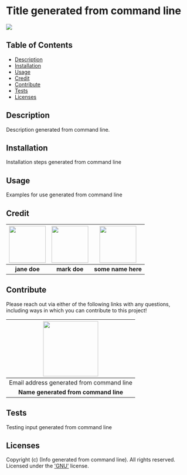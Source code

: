 # Title generated from command line
  [<img src="https://img.shields.io/badge/License-FDL_v1.3-blue.svg"/>](https://www.gnu.org/licenses/gpl-3.0.txt)

  ## Table of Contents
  - [Description](#description)
  - [Installation](#installation)
  - [Usage](#usage)
  - [Credit](#credit)
  - [Contribute](#contribute)
  - [Tests](#tests)
  - [Licenses](#licenses)

  ## Description
  Description generated from command line.

  ## Installation
  Installation steps generated from command line

  ## Usage
  Examples for use generated from command line

  
  ## Credit  
  [<img src="https://github.com/octocat.png?" width="100"/>](https://github.com/octocat) | [<img src="https://github.com/wist118.png?" width="100"/>](https://github.com/wist118) | [<img src="https://github.com/cassdoes.png?" width="100"/>](https://github.com/cassdoes) | 
  :----: | :----: | :----: | 
  **jane doe** | **mark doe** | **some name here** | 
  

  ## Contribute 
  Please reach out via either of the following links with any questions, including ways in which
  you can contribute to this project!

  | [<img src="https://github.com/octocat.png?" width="150"/>](https://github.com/octocat) |
  | :-: |
  | Email address generated from command line |
  | **Name generated from command line** |

  ## Tests
  Testing input generated from command line

  ## Licenses
  Copyright (c) (Info generated from command line). All rights reserved.  
  Licensed under the ['GNU'](https://www.gnu.org/licenses/gpl-3.0.txt) license.
